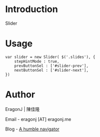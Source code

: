# Introduction #
Slider

# Usage #

    var slider = new Slider( $('.slides'), {
        stepHintMode : true,
        prevButtonSel : ['#slider-prev'],
        nextButtonSel : ['#slider-next'],
    })

# Author #

EragonJ | 陳佳隆

Email - eragonj [AT] eragonj.me

Blog - [A humble navigator](http://eragonj.me)

